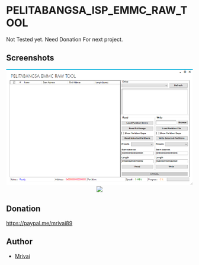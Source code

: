 # PELITABANGSA_ISP_EMMC_RAW_TOOL

Not Tested yet.
Need Donation For next project.


## Screenshots
<p align="center">
<img src="./Screenshot/Screenshot (40).png">
<img src="./Screenshot/Screenshot (41)">
</p>

## Donation 
https://paypal.me/mrivai89

## Author 

- [Mrivai](https://github.com/Mrivai) 
